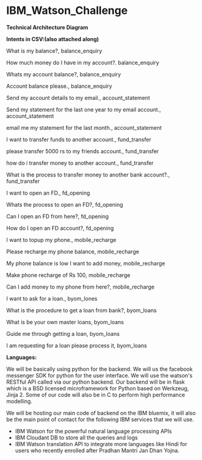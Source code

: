 # IBM_Watson_Challenge

**Technical Architecture Diagram**



**Intents in CSV:(also attached along)**

What is my balance?, balance\_enquiry

How much money do I have in my account?. balance\_enquiry

Whats my account balance?, balance\_enquiry

Account balance please., balance\_enquiry

Send my account details to my email., account\_statement

Send my statement for the last one year to my email account., account\_statement

email me my statement for the last month., account\_statement

I want to transfer funds to another account., fund\_transfer

please transfer 5000 rs to my friends account., fund\_transfer

how do i transfer money to another account., fund\_transfer

What is the process to transfer money to another bank account?., fund\_transfer

I want to open an FD., fd\_opening

Whats the process to open an FD?, fd\_opening

Can I open an FD from here?, fd\_opening

How do I open an FD account?, fd\_opening

I want to topup my phone., mobile\_recharge

Please recharge my phone balance, mobile\_recharge

My phone balance is low I want to add money, mobile\_recharge

Make phone recharge of Rs 100, mobile\_recharge

Can I add money to my phone from here?, mobile\_recharge

I want to ask for a loan., byom\_lones

What is the procedure to get a loan from bank?, byom\_loans

What is be your own master loans, byom\_loans

Guide me through getting a loan, byom\_loans

I am requesting for a loan please process it, byom\_loans

**Languages:**

We will be basically using python for the backend. We will us the facebook messenger SDK for python for the user interface. We will use the watson&#39;s RESTful API called via our python backend. Our backend will be in flask which is a BSD licensed microframework for Python based on Werkzeug, Jinja 2. Some of our code will also be in C to perform high performance modelling.

We will be hosting our main code of backend on the IBM bluemix, it will also be the main point of contact for the following IBM services that we will use.

- IBM Watson for the powerful natural language processing APIs
- IBM Cloudant DB to store all the queries and logs
- IBM Watson translation API to integrate more languages like Hindi for users who recently enrolled after Pradhan Mantri Jan Dhan Yojna.
